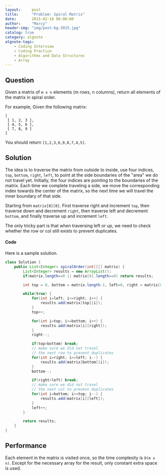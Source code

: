 ```yaml
---
layout:     post
title:      "Problem: Spiral Matrix"
date:       2015-02-18 00:00:00
author:     "Marcy"
header-img: "img/post-bg-2015.jpg"
catalog: true
category: algnote
algnote-tags:
    - Coding Interview
    - Coding Practice
    - Algorithms and Data Structures
    - Array
---
```


## Question

Given a matrix of `m x n` elements (m rows, n columns), return all elements of the matrix in spiral order.

For example,
Given the following matrix:

```
[
 [ 1, 2, 3 ],
 [ 4, 5, 6 ],
 [ 7, 8, 9 ]
]
```
You should return `[1,2,3,6,9,8,7,4,5]`.

## Solution

The idea is to traverse the matrix from outside to inside, use four indices, `top`, `bottom`, `right`, `left`, to point at the side boundaries of the "area" we do not travel yet. Initially, the four indices are pointing to the boundaries of the matrix. Each time we complete traveling a side, we move the corresponding index towards the center of the matrix, so the next time we will travel the inner boundary of that side.

Starting from `matrix[0][0]`. First traverse right and increment `top`, then traverse down and decrement `right`, then traverse left and decrement `bottom`, and finally traverse up and increment `left`.

The only tricky part is that when traversing left or up, we need to check whether the row or col still exists to prevent duplicates.

#### Code

Here is a sample solution.

```java
class Solution {
    public List<Integer> spiralOrder(int[][] matrix) {
        List<Integer> results = new ArrayList();
        if(matrix.length==0 || matrix[0].length==0) return results;

        int top = 0, bottom = matrix.length-1, left=0, right = matrix[0].length-1;

        while(true) {
            for(int i=left; i<=right; i++) {
                results.add(matrix[top][i]);
            }
            top++;

            for(int i=top; i<=bottom; i++) {
                results.add(matrix[i][right]);
            }
            right--;

            if(top>bottom) break;
            // make sure we did not travel
            // the next row to prevent duplicates
            for(int i=right; i>=left; i--) {
                results.add(matrix[bottom][i]);
            }
            bottom--;

            if(right<left) break;
            // make sure we did not travel
            // the next col to prevent duplicates
            for(int i=bottom; i>=top; i--) {
                results.add(matrix[i][left]);
            }
            left++;
        }

        return results;
    }
}
```

## Performance

Each element in the matrix is visited once, so the time complexity is `O(m x n)`. Except for the necessary array for the result, only constant extra space is used.
